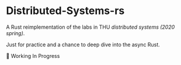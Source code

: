 # Distributed-Systems-rs


A Rust reimplementation of the labs in THU *distributed systems (2020 spring)*.

Just for practice and a chance to deep dive into the async Rust.

🚧 Working In Progress



